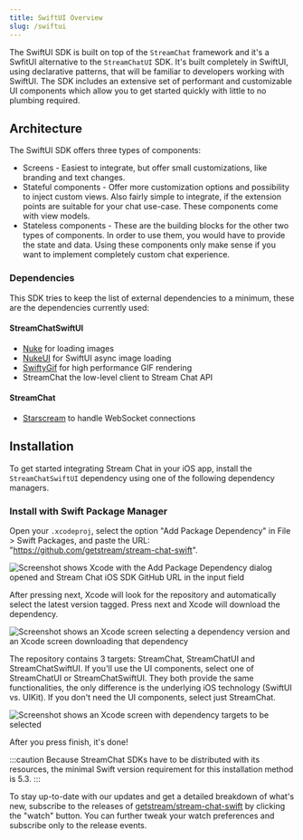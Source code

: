```yaml
---
title: SwiftUI Overview
slug: /swiftui
---
```


The SwiftUI SDK is built on top of the `StreamChat` framework and it's a SwfitUI alternative to the `StreamChatUI` SDK. It's built completely in SwiftUI, using declarative patterns, that will be familiar to developers working with SwiftUI. The SDK includes an extensive set of performant and customizable UI components which allow you to get started quickly with little to no plumbing required.

## Architecture

The SwiftUI SDK offers three types of components:

- Screens - Easiest to integrate, but offer small customizations, like branding and text changes.
- Stateful components - Offer more customization options and possibility to inject custom views. Also fairly simple to integrate, if the extension points are suitable for your chat use-case. These components come with view models.
- Stateless components - These are the building blocks for the other two types of components. In order to use them, you would have to provide the state and data. Using these components only make sense if you want to implement completely custom chat experience.

### Dependencies

This SDK tries to keep the list of external dependencies to a minimum, these are the dependencies currently used:

#### StreamChatSwiftUI

- [Nuke](https://github.com/kean/Nuke) for loading images
- [NukeUI](https://github.com/kean/NukeUI) for SwiftUI async image loading
- [SwiftyGif](https://github.com/kirualex/SwiftyGif) for high performance GIF rendering
- StreamChat the low-level client to Stream Chat API

#### StreamChat

- [Starscream](https://github.com/daltoniam/Starscream) to handle WebSocket connections


## Installation

To get started integrating Stream Chat in your iOS app, install the `StreamChatSwiftUI` dependency using one of the following dependency managers.

### Install with Swift Package Manager

Open your `.xcodeproj`, select the option "Add Package Dependency" in File > Swift Packages, and paste the URL: "https://github.com/getstream/stream-chat-swift".

![Screenshot shows Xcode with the Add Package Dependency dialog opened and Stream Chat iOS SDK GitHub URL in the input field](../assets/spm-00.png)

After pressing next, Xcode will look for the repository and automatically select the latest version tagged. Press next and Xcode will download the dependency.

![Screenshot shows an Xcode screen selecting a dependency version and an Xcode screen downloading that dependency](../assets/spm-01.png)

The repository contains 3 targets: StreamChat, StreamChatUI and StreamChatSwiftUI. If you'll use the UI components, select one of StreamChatUI or StreamChatSwiftUI. They both provide the same functionalities, the only difference is the underlying iOS technology (SwiftUI vs. UIKit). If you don't need the UI components, select just StreamChat.

![Screenshot shows an Xcode screen with dependency targets to be selected](../assets/spm-02.png)

After you press finish, it's done!

:::caution
Because StreamChat SDKs have to be distributed with its resources, the minimal Swift version requirement for this installation method is 5.3.
:::

To stay up-to-date with our updates and get a detailed breakdown of what's new, subscribe to the releases of [getstream/stream-chat-swift](https://github.com/GetStream/stream-chat-swift/releases) by clicking the "watch" button. You can further tweak your watch preferences and subscribe only to the release events.
